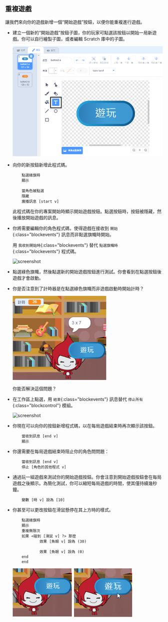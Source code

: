 ## 重複遊戲

讓我們來向你的遊戲新增一個“開始遊戲”按鈕，以便你能重複進行遊戲。



+ 建立一個新的“開始遊戲”按鈕子圖，你的玩家可點選該按鈕以開始一局新遊戲。你可以自行繪製子圖，或者編輯 Scratch 庫中的子圖。

	![screenshot](images/brain-play.png)

+ 向你的新按鈕新增此程式碼。

	```blocks
		點選綠旗時
		顯示

		當角色被點選
		隱藏
		廣播訊息 [start v]
	```

	此程式碼在你的專案開始時顯示開始遊戲按鈕。點選按鈕時，按鈕被隱藏，然後播放開始遊戲的訊息。

+ 你將需要編輯你的角色程式碼，使得遊戲在接收到 `開始`{:class="blockevents"} 訊息而非點選旗幟時開始。

	用 `我收到開始時`{:class="blockevents"} 替代 `點選旗幟時`{:class="blockevents"} 程式碼。

	![screenshot](images/brain-start.png)

+ 點選綠色旗幟，然後點選新的開始遊戲按鈕進行測試。你會看到在點選按鈕後遊戲才會啟動。

+ 你是否注意到了計時器是在點選綠色旗幟而非遊戲啟動時開始計時？

	![screenshot](images/brain-timer-bug.png)

	你能否解決這個問題？

+ 在工作區上點選，用 `結束`{:class="blockevents"} 訊息替代 `停止所有`{:class="blockcontrol"} 模組。

	![screenshot](images/brain-end.png)

+ 你現在可以向你的按鈕新增程式碼，以在每局遊戲結束時再次顯示該按鈕。

	```blocks
		當收到訊息 [end v]
		顯示
	```

+ 你還需要在每局遊戲結束時阻止你的角色問問題：

	```blocks
		當收到訊息 [end v]
		停止 [角色的其他程式 v]
	```

+ 通過玩一組遊戲來測試你的開始遊戲按鈕。你會注意到開始遊戲按鈕會在每局遊戲之後顯示。為簡化測試，你可以縮短每局遊戲的時間，使其僅持續幾秒鐘。

	```blocks
		變數 [時 v] 設為 [10]
	```

+ 你甚至可以更改按鈕在滑鼠懸停在其上方時的樣式。

	```blocks
		點選綠旗時
		顯示
		重複無限次 
  		如果 <碰到 [滑鼠 v] ?> 那麼 
    			效果 [魚眼 v] 設為 (30)
  
    			效果 [魚眼 v] 設為 (0)
  		end
		end
	```

	![screenshot](images/brain-fisheye.png)



